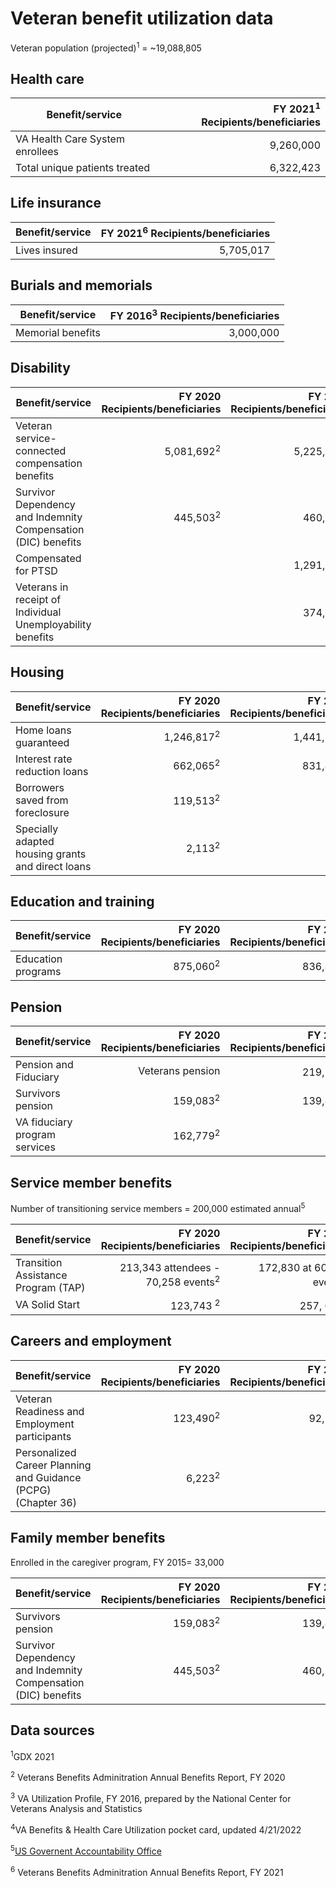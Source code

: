 # Veteran benefit utilization data

Veteran population (projected)<sup>1</sup> = ~19,088,805
## Health care

| Benefit/service	|	FY 2021<sup>1</sup>	Recipients/beneficiaries | 
| --- | --:
| VA Health Care System enrollees	|	9,260,000
| Total unique patients treated 	|	6,322,423

## Life insurance
| Benefit/service	|	FY 2021<sup>6</sup> Recipients/beneficiaries 
| --- | --:
| Lives insured	|	5,705,017

## Burials and memorials
| Benefit/service	|	FY 2016<sup>3</sup> Recipients/beneficiaries
| --- | --:
| Memorial benefits | 3,000,000

## Disability
| Benefit/service	|	FY 2020	Recipients/beneficiaries | FY 2021	Recipients/beneficiaries
| --- | --: | --:
| Veteran service-connected compensation benefits 	|	5,081,692<sup>2</sup> | 5,225,420<sup>6</sup> |
| Survivor Dependency and Indemnity Compensation (DIC) benefits 	|	445,503<sup>2</sup> | 460,591<sup>6</sup>
| Compensated for PTSD	| |	1,291,428<sup>4</sup> 
| Veterans in receipt of Individual Unemployability benefits |  | 374,217<sup>4</sup> 

## Housing
| Benefit/service	|	FY 2020	Recipients/beneficiaries | FY 2021	Recipients/beneficiaries
| --- | --: | --:
|Home loans guaranteed	|	1,246,817<sup>2</sup> | 1,441,745<sup>6</sup>
|Interest rate reduction loans	|	662,065<sup>2</sup> | 831,824<sup>6</sup>
|Borrowers saved from foreclosure	|	119,513<sup>2</sup> ||
|Specially adapted housing grants and direct loans	|	2,113<sup>2</sup> ||

## Education and training
| Benefit/service	|	FY 2020	Recipients/beneficiaries | FY 2021	Recipients/beneficiaries
|	---	| ---: | --:
| Education programs	|	875,060<sup>2</sup> | 836,834<sup>6</sup>

## Pension
| Benefit/service	|	FY 2020	Recipients/beneficiaries | FY 2021	Recipients/beneficiaries
|	---	| ---: | --:
|	Pension and Fiduciary |Veterans pension 	|	219,587<sup>2</sup>| 194,712836,834<sup>6</sup> | 
| Survivors pension 	|	159,083<sup>2</sup> | 139,864<sup>6</sup>
| VA fiduciary program services 	|	162,779<sup>2</sup> | |

## Service member benefits
Number of transitioning service members = 200,000 estimated annual<sup>5</sup>

| Benefit/service	|	FY 2020	Recipients/beneficiaries | FY 2021	Recipients/beneficiaries
|	---	| ---: | --:
| Transition Assistance Program (TAP)	|	213,343 attendees - 70,258 events<sup>2</sup> | 172,830 at 60,371 events<sup>6</sup>
| VA Solid Start   	|	123,743 <sup>2</sup> | 257, 039<sup>6</sup>


## Careers and employment
| Benefit/service	|	FY 2020	Recipients/beneficiaries | FY 2021	Recipients/beneficiaries
|	---	| ---: | --:
| Veteran Readiness and Employment participants	|	123,490<sup>2</sup> | 92,247<sup>6</sup>
| Personalized Career Planning and Guidance (PCPG) (Chapter 36)	|	6,223<sup>2</sup>||

## Family member benefits
Enrolled in the caregiver program, FY 2015= 33,000

| Benefit/service	|	FY 2020	Recipients/beneficiaries | FY 2021	Recipients/beneficiaries
|	---	| ---: | --:
| Survivors pension 	|	159,083<sup>2</sup> | 139,864<sup>6</sup>
| Survivor Dependency and Indemnity Compensation (DIC) benefits 	|	445,503<sup>2</sup> | 460,591<sup>6</sup>

## Data sources
<sup>1</sup>GDX 2021

<sup>2</sup> Veterans Benefits Adminitration Annual Benefits Report, FY 2020

<sup>3</sup> VA Utilization Profile, FY 2016, prepared by the National Center for Veterans Analysis and Statistics

<sup>4</sup>VA Benefits & Health Care Utilization pocket card, updated 4/21/2022

<sup>5</sup>[US Governent Accountability Office](https://www.gao.gov/products/gao-19-438r)

<sup>6</sup> Veterans Benefits Adminitration Annual Benefits Report, FY 2021



